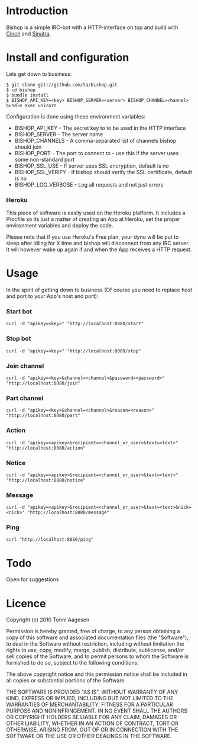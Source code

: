 # Introduction

Bishop is a simple IRC-bot with a HTTP-interface on top and build with [Cinch](https://github.com/cinchrb/cinch) and [Sinatra](https://github.com/sinatra/sinatra).

# Install and configuration

Lets get down to business:

    $ git clone git://github.com/ta/bishop.git
    $ cd bishop
    $ bundle install
    $ BISHOP_API_KEY=<key> BISHOP_SERVER=<server> BISHOP_CHANNEL=<hannel> bundle exec unicorn

Configuration is done using these environment variables:

* BISHOP_API_KEY - The secret key to to be used in the HTTP interface
* BISHOP_SERVER - The server name
* BISHOP_CHANNELS - A comma-separated list of channels bishop should join
* BISHOP_PORT - The port to connect to - use this if the server uses some non-standard port
* BISHOP_SSL_USE - If server uses SSL encryption, default is no
* BISHOP_SSL_VERIFY - If bishop should verify the SSL certificate, default is no
* BISHOP_LOG_VERBOSE - Log all requests and not just errors

### Heroku

This piece of software is easily used on the Heroku platform. It includes a Procfile so its just a matter of creating an App at Heroku, set the proper environment variables and deploy the code.

Please note that if you use Heroku's Free plan, your dyno will be put to sleep after idling for X time and bishop will disconnect from any IRC server. It will however wake up again if and when the App receives a HTTP request.

# Usage

In the spirit of getting down to business (Of course you need to replace host and port to your App's host and port):

### Start bot

    curl -d "apikey=<key>" "http://localhost:8080/start"

### Stop bot

    curl -d "apikey=<key>" "http://localhost:8080/stop"

### Join channel

    curl -d "apikey=<key>&channel=<channel>&password=<password>" "http://localhost:8080/join"

### Part channel

    curl -d "apikey=<key>&channel=<channel>&reason=<reason>" "http://localhost:8080/part"

### Action

    curl -d "apikey=<apikey>&recipient=<channel_or_user>&text=<text>" "http://localhost:8080/action"

### Notice

    curl -d "apikey=<apikey>&recipient=<channel_or_user>&text=<text>" "http://localhost:8080/notice"

### Message

    curl -d "apikey=<apikey>&recipient=<channel_or_user>&text=<text>&nick=<nick>" "http://localhost:8080/message"

### Ping

    curl "http://localhost:8080/ping"

# Todo

Open for suggestions

# Licence

Copyright (c) 2010 Tonni Aagesen

Permission is hereby granted, free of charge, to any person obtaining a copy of this software and associated documentation files (the "Software"), to deal in the Software without restriction, including without limitation the rights to use, copy, modify, merge, publish, distribute, sublicense, and/or sell copies of the Software, and to permit persons to whom the Software is furnished to do so, subject to the following conditions:

The above copyright notice and this permission notice shall be included in all copies or substantial portions of the Software.

THE SOFTWARE IS PROVIDED "AS IS", WITHOUT WARRANTY OF ANY KIND, EXPRESS OR IMPLIED, INCLUDING BUT NOT LIMITED TO THE WARRANTIES OF MERCHANTABILITY, FITNESS FOR A PARTICULAR PURPOSE AND NONINFRINGEMENT. IN NO EVENT SHALL THE AUTHORS OR COPYRIGHT HOLDERS BE LIABLE FOR ANY CLAIM, DAMAGES OR OTHER LIABILITY, WHETHER IN AN ACTION OF CONTRACT, TORT OR OTHERWISE, ARISING FROM, OUT OF OR IN CONNECTION WITH THE SOFTWARE OR THE USE OR OTHER DEALINGS IN THE SOFTWARE.